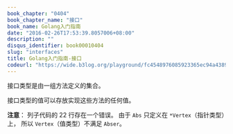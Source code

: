 ```yaml
---
book_chapter: "0404"
book_chapter_name: "接口"
book_name: Golang入门指南
date: "2016-02-26T17:53:39.8057006+08:00"
description: ""
disqus_identifier: book00010404
slug: "interfaces"
title: Golang入门指南-接口
codeurl: "https://wide.b3log.org/playground/fc4548976085923365ec94a4389f35cf.go"
---
```

接口类型是由一组方法定义的集合。

接口类型的值可以存放实现这些方法的任何值。

**注意**： 列子代码的 22 行存在一个错误。
由于 `Abs` 只定义在 `*Vertex`（指针类型）上，
所以 `Vertex`（值类型）不满足 `Abser`。



<!-- ```go
package main

import (
	"fmt"
	"math"
)

type Abser interface {
	Abs() float64
}

func main() {
	var a Abser
	f := MyFloat(-math.Sqrt2)
	v := Vertex{3, 4}

	a = f  // a MyFloat 实现了 Abser
	a = &v // a *Vertex 实现了 Abser

	// 下面一行，v 是一个 Vertex（而不是 *Vertex）
	// 所以没有实现 Abser。
	a = v

	fmt.Println(a.Abs())
}

type MyFloat float64

func (f MyFloat) Abs() float64 {
	if f < 0 {
		return float64(-f)
	}
	return float64(f)
}

type Vertex struct {
	X, Y float64
}

func (v *Vertex) Abs() float64 {
	return math.Sqrt(v.X*v.X + v.Y*v.Y)
}
``` -->


